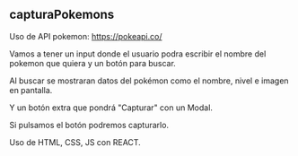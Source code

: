 ## capturaPokemons

Uso de API pokemon: https://pokeapi.co/

Vamos a tener un input donde el usuario podra escribir el nombre del pokemon que quiera y un botón para buscar. 

Al buscar se mostraran datos del pokémon como el nombre, nivel e imagen en pantalla.

Y un botón extra que pondrá "Capturar" con un Modal.

Si pulsamos el botón podremos capturarlo.

Uso de HTML, CSS, JS con REACT.
